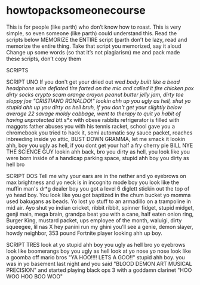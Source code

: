 # howtopacksomeonecourse

This is for people (like parth) who don’t know how to roast. This is very simple, so even someone (like parth) could understand this.
Read the scripts below
MEMORIZE the ENTIRE script (parth don’t be lazy, read and memorize the entire thing.
Take that script you memorized, say it aloud
Change up some words (so that it’s not plagiarism) 
me and pack made these scripts, don’t copy them

SCRIPTS


SCRIPT UNO
If you don't get your dried out we*d body built like a bead headphone wire deflated tire farted on the mic and called it fire chicken pox dirty socks crypto scam orange crayon peanut butter jelly jam, dirty toe sloppy joe "CRISTIANO RONALDO!" lookin ahh up you ugly as hell, shut yo stupid ahh up you dirty as hell bruh, if you don't get your slightly below average 22 savage moldy cabbage, went to therapy to quit yo habit of having unprotected b*tt s*x with obese rabbits refrigerator is filled with maggots father abuses you with his tennis racket, school gave you a chromebook you tried to hack it, semi automatic soy sauce packet, roaches inbreeding inside yo attic, BUST DOWN GRAMMA, let me smack it lookin ahh, boy you ugly as hell, if you dont get your half a fry cherry pie BILL NYE THE SCIENCE GUY lookin ahh back, bro you dirty as hell, you look like you were born inside of a handicap parking space, stupid ahh boy you dirty as hell bro

SCRIPT DOS
Tell me why your ears are in the nether and yo eyebrows on max brightness and yo neck is in incognito mode boy you look like the muffin man's dr*g dealer boy you got a level 6 diglett stickin out the top of yo head boy. You look like you got baptized in the chum bucket yo momma used bakugans as beads. Yo lost yo stuff to an armadillo on a trampoline in mid air. Ayo shut yo indian cricket, ribbit ribbit, spinner fidget, stupid midget, genji main, mega brain, grandpa beat you with a cane, half eaten onion ring, Burger King, mustard packet, ups employee of the month, waluigi, dirty squeegee, lil nas X hey panini run my ghini you’ll see a genie, demon slayer, howdy neighbor, 353 pound Fortnite player looking ahh up boy.

SCRIPT TRES
look at yo stupid ahh boy you ugly as hell bro yo eyebrows look like boomerangs boy you ugly as hell look at yo nose yo nose look like a goomba off mario bros "YA HOO!!!! LETS A GOO!!" stupid ahh boy. you was in yo basement last night and you said "BLOOD DEMON ART MUSICAL PRECISION" and started playing black ops 3 with a goddamn clarinet "HOO WOO HOO BOO WOO"
